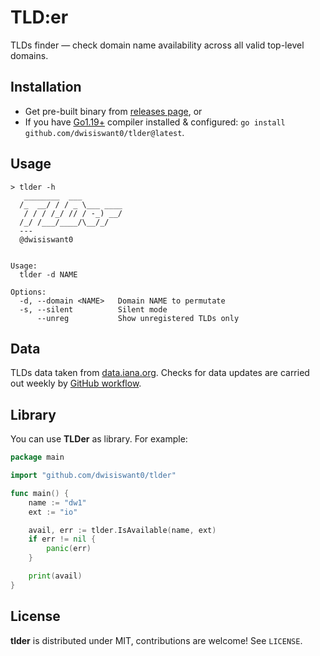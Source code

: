 # TLD:er

TLDs finder — check domain name availability across all valid top-level domains.

## Installation

- Get pre-built binary from [releases page](https://github.com/dwisiswant0/tlder/releases), or
- If you have [Go1.19+](https://go.dev/dl/) compiler installed & configured: `go install github.com/dwisiswant0/tlder@latest`.

## Usage

```console
> tlder -h
   ________  ___         
  /_  __/ / / _ \___ ____
   / / / /_/ // / -_) __/
  /_/ /___/____/\__/_/   
  ---
  @dwisiswant0


Usage:
  tlder -d NAME

Options:
  -d, --domain <NAME>   Domain NAME to permutate
  -s, --silent          Silent mode
      --unreg           Show unregistered TLDs only
```

## Data

TLDs data taken from [data.iana.org](https://data.iana.org/TLD/). Checks for data updates are carried out weekly by [GitHub workflow](https://github.com/dwisiswant0/tlder/actions/workflows/update.yaml).

## Library

You can use **TLDer** as library. For example:

```go
package main

import "github.com/dwisiswant0/tlder"

func main() {
	name := "dw1"
	ext := "io"

	avail, err := tlder.IsAvailable(name, ext)
	if err != nil {
		panic(err)
	}

	print(avail)
}
```

## License

**tlder** is distributed under MIT, contributions are welcome! See `LICENSE`.